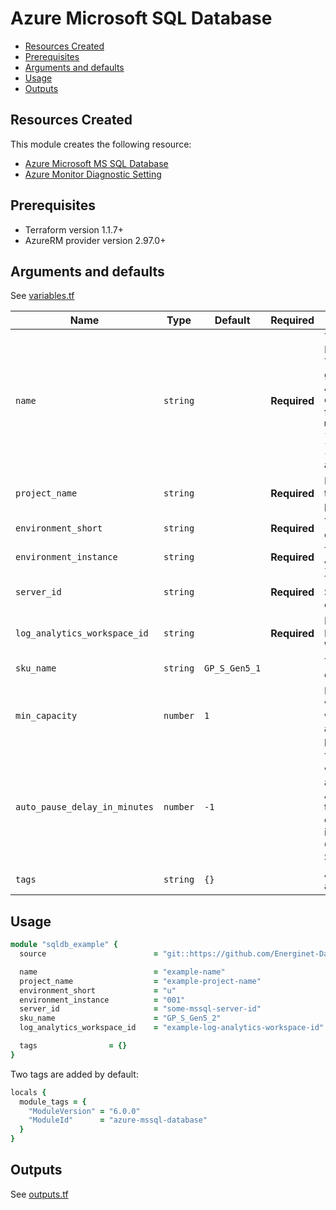 # Azure Microsoft SQL Database

- [Resources Created](#resources-created)
- [Prerequisites](#prerequisites)
- [Arguments and defaults](#arguments-and-defaults)
- [Usage](#usage)
- [Outputs](#outputs)

## Resources Created

This module creates the following resource:

- [Azure Microsoft MS SQL Database](https://registry.terraform.io/providers/hashicorp/azurerm/latest/docs/resources/mssql_database)
- [Azure Monitor Diagnostic Setting](https://registry.terraform.io/providers/hashicorp/azurerm/latest/docs/resources/monitor_diagnostic_setting)

## Prerequisites

- Terraform version 1.1.7+
- AzureRM provider version 2.97.0+

## Arguments and defaults

See [variables.tf](./variables.tf)

| Name | Type | Default | Required | Description |
|-|-|-|-|-|
| `name` | `string` | | **Required** | The name of the Microsoft SQL Server. This needs to be globally unique within Azure. The final name of the resource will follow this syntax `mssqldb-{name}-{project_name}-{environment_short}-{environment_instance}` and be in lowercase. |
| `project_name` | `string` | | **Required** | Name of the project this infrastructure is a part of. |
| `environment_short` | `string` | | **Required** | The short value name of your environment. |
| `environment_instance` | `string` | | **Required** |  The instance number of your environment. |
| `server_id` | `string` | | **Required** | The ID of the SQL Server on which to create the database. |
| `log_analytics_workspace_id` | `string`| |**Required** | Name of associated Log Analytics Workspace. |
| `sku_name` | `string` | `GP_S_Gen5_1` | | The SKU of the database to be created. |
| `min_capacity` | `number` | `1` | | Minimal capacity of vCores that database will always have allocated, if not paused. |
| `auto_pause_delay_in_minutes` | `number`| `-1` | | Time in minutes after which database is automatically paused. A value of -1 means that automatic pause is disabled. This property is only settable for General Purpose Serverless databases. |
| `tags` | `string` | `{}` | | A mapping of tags to assign to the resource. |

## Usage

```ruby
module "sqldb_example" {
  source                        = "git::https://github.com/Energinet-DataHub/geh-terraform-modules.git//azure/mssql-database?ref=6.0.0"

  name                          = "example-name"
  project_name                  = "example-project-name"
  environment_short             = "u"
  environment_instance          = "001"
  server_id                     = "some-mssql-server-id"
  sku_name                      = "GP_S_Gen5_2"
  log_analytics_workspace_id    = "example-log-analytics-workspace-id"

  tags                = {}
}
```

Two tags are added by default:

```ruby
locals {
  module_tags = {
    "ModuleVersion" = "6.0.0"
    "ModuleId"      = "azure-mssql-database"
  }
}
```

## Outputs

See [outputs.tf](./outputs.tf)
